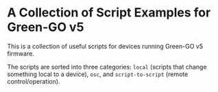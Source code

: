 # A Collection of Script Examples for Green-GO v5

This is a collection of useful scripts for devices running Green-GO v5 firmware.

The scripts are sorted into three categories: `local` (scripts that change something local to a device), `osc`, and `script-to-script` (remote control/operation).
